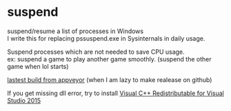 # suspend
suspend/resume a list of processes in Windows  
I write this for replacing pssuspend.exe in Sysinternals in daily usage.  
  
Suspend processes which are not needed to save CPU usage.  
ex: suspend a game to play another game smoothly. (suspend the other game when lol starts)  

[lastest build from appveyor](https://ci.appveyor.com/api/projects/craftwar_appveyor/suspend/artifacts/suspend/release/suspend.7z) (when I am lazy to make realease on github) 

If you get missing dll error, try to install [Visual C++ Redistributable for Visual Studio 2015](https://www.microsoft.com/download/details.aspx?id=48145)  
